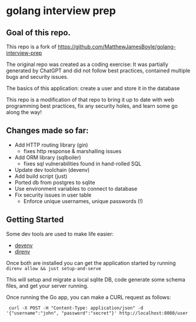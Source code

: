 # golang interview prep

## Goal of this repo.
 
This repo is a fork of https://github.com/MatthewJamesBoyle/golang-interview-prep

The original repo was created as a coding exercise: It was partially generated 
by ChatGPT and did not follow best practices, contained multiple bugs and security issues.

The basics of this application: create a user and store it in the database

This repo is a modification of that repo to bring it up to date with web programming best practices, 
fix any security holes, and learn some go along the way!

## Changes made so far:

- Add HTTP routing library (gin)
  - fixes http response & marshalling issues
- Add ORM library (sqlboiler)
  - fixes sql vulnerabilities found in hand-rolled SQL
- Update dev toolchain (devenv)
- Add build script (just)
- Ported db from postgres to sqlite
- Use environment variables to connect to database
- Fix security issues in user table
  - Enforce unique usernames, unique passwords (!)

## Getting Started

Some dev tools are used to make life easier:

- [devenv](https://devenv.sh/)
- [direnv](https://direnv.net/)

Once both are installed you can get the application started by running `direnv allow && just setup-and-serve`

This will setup and migrate a local sqlite DB, code generate some schema files, and get your server running.

Once running the Go app, you can make a CURL request as follows:

```curl
 curl -X POST -H "Content-Type: application/json" -d '{"username":"john", "password":"secret"}' http://localhost:8080/user
```
